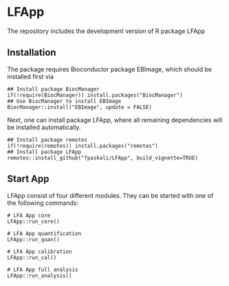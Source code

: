 # LFApp
The repository includes the development version of R package LFApp

## Installation

The package requires Bioconductor package EBImage, which should be installed
first via

```{r, eval = FALSE}
## Install package BiocManager
if(!require(BiocManager)) install.packages("BiocManager")
## Use BiocManager to install EBImage
BiocManager::install("EBImage", update = FALSE)
```

Next, one can install package LFApp, where all remaining dependencies will
be installed automatically.

```{r, eval = FALSE}
## Install package remotes
if(!require(remotes)) install.packages("remotes")
## Install package LFApp
remotes::install_github("fpaskali/LFApp", build_vignette=TRUE)
```

## Start App
LFApp consist of four different modules. They can be started with one of the following commands: 

```{r}
# LFA App core
LFApp::run_core()

# LFA App quantification
LFApp::run_quan()

# LFA App calibration
LFApp::run_cal()

# LFA App full analysis
LFApp::run_analysis()
```

